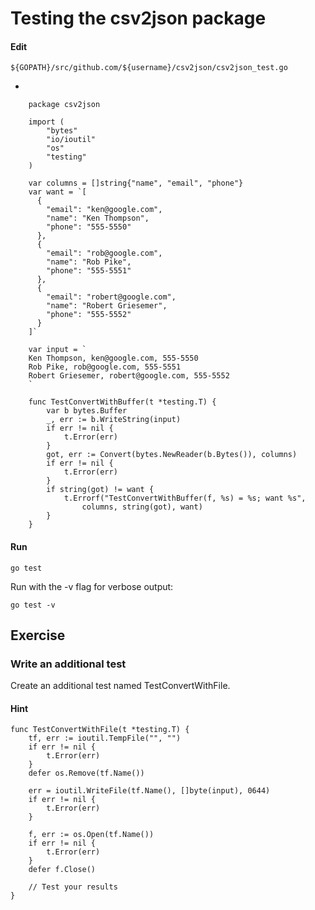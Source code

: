 # Testing the csv2json package

#### Edit 

    ${GOPATH}/src/github.com/${username}/csv2json/csv2json_test.go

-

		package csv2json

		import (
			"bytes"
			"io/ioutil"
			"os"
			"testing"
		)

		var columns = []string{"name", "email", "phone"}
		var want = `[
		  {
			"email": "ken@google.com",
			"name": "Ken Thompson",
			"phone": "555-5550"
		  },
		  {
			"email": "rob@google.com",
			"name": "Rob Pike",
			"phone": "555-5551"
		  },
		  {
			"email": "robert@google.com",
			"name": "Robert Griesemer",
			"phone": "555-5552"
		  }
		]`

		var input = `
		Ken Thompson, ken@google.com, 555-5550
		Rob Pike, rob@google.com, 555-5551
		Robert Griesemer, robert@google.com, 555-5552
		`

		func TestConvertWithBuffer(t *testing.T) {
			var b bytes.Buffer
			_, err := b.WriteString(input)
			if err != nil {
				t.Error(err)
			}
			got, err := Convert(bytes.NewReader(b.Bytes()), columns)
			if err != nil {
				t.Error(err)
			}
			if string(got) != want {
				t.Errorf("TestConvertWithBuffer(f, %s) = %s; want %s",
					columns, string(got), want)
			}
		}

#### Run

    go test


Run with the -v flag for verbose output:

    go test -v

## Exercise

### Write an additional test

Create an additional test named TestConvertWithFile.

#### Hint

	func TestConvertWithFile(t *testing.T) {
		tf, err := ioutil.TempFile("", "")
		if err != nil {
			t.Error(err)
		}
		defer os.Remove(tf.Name())

		err = ioutil.WriteFile(tf.Name(), []byte(input), 0644)
		if err != nil {
			t.Error(err)
		}

		f, err := os.Open(tf.Name())
		if err != nil {
			t.Error(err)
		}
		defer f.Close()

		// Test your results
	}
